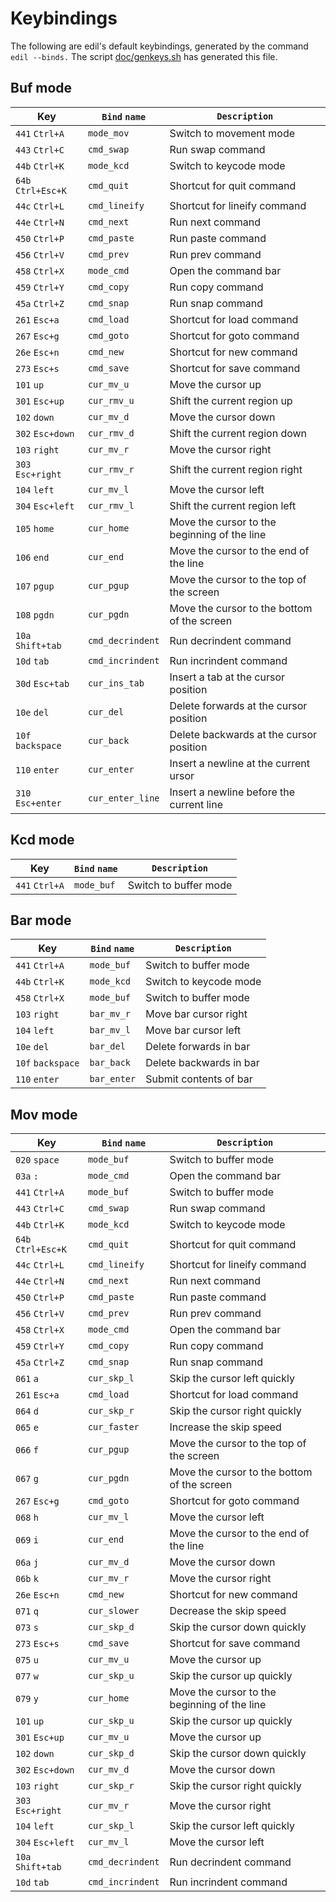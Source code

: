 Keybindings
===========

The following are edil's default keybindings, generated by the
command `edil --binds.` The script [doc/genkeys.sh](/doc/genkeys.sh)
has generated this file.


Buf mode
--------
| Key                 | `Bind` `name`       | `Description`                                 |
| ------------------- | ------------------- | --------------------------------------------- |
| `441` `Ctrl+A`      | `mode_mov`          | Switch to movement mode                       |
| `443` `Ctrl+C`      | `cmd_swap`          | Run swap command                              |
| `44b` `Ctrl+K`      | `mode_kcd`          | Switch to keycode mode                        |
| `64b` `Ctrl+Esc+K`  | `cmd_quit`          | Shortcut for quit command                     |
| `44c` `Ctrl+L`      | `cmd_lineify`       | Shortcut for lineify command                  |
| `44e` `Ctrl+N`      | `cmd_next`          | Run next command                              |
| `450` `Ctrl+P`      | `cmd_paste`         | Run paste command                             |
| `456` `Ctrl+V`      | `cmd_prev`          | Run prev command                              |
| `458` `Ctrl+X`      | `mode_cmd`          | Open the command bar                          |
| `459` `Ctrl+Y`      | `cmd_copy`          | Run copy command                              |
| `45a` `Ctrl+Z`      | `cmd_snap`          | Run snap command                              |
| `261` `Esc+a`       | `cmd_load`          | Shortcut for load command                     |
| `267` `Esc+g`       | `cmd_goto`          | Shortcut for goto command                     |
| `26e` `Esc+n`       | `cmd_new`           | Shortcut for new command                      |
| `273` `Esc+s`       | `cmd_save`          | Shortcut for save command                     |
| `101` `up`          | `cur_mv_u`          | Move the cursor up                            |
| `301` `Esc+up`      | `cur_rmv_u`         | Shift the current region up                   |
| `102` `down`        | `cur_mv_d`          | Move the cursor down                          |
| `302` `Esc+down`    | `cur_rmv_d`         | Shift the current region down                 |
| `103` `right`       | `cur_mv_r`          | Move the cursor right                         |
| `303` `Esc+right`   | `cur_rmv_r`         | Shift the current region right                |
| `104` `left`        | `cur_mv_l`          | Move the cursor left                          |
| `304` `Esc+left`    | `cur_rmv_l`         | Shift the current region left                 |
| `105` `home`        | `cur_home`          | Move the cursor to the beginning of the line  |
| `106` `end`         | `cur_end`           | Move the cursor to the end of the line        |
| `107` `pgup`        | `cur_pgup`          | Move the cursor to the top of the screen      |
| `108` `pgdn`        | `cur_pgdn`          | Move the cursor to the bottom of the screen   |
| `10a` `Shift+tab`   | `cmd_decrindent`    | Run decrindent command                        |
| `10d` `tab`         | `cmd_incrindent`    | Run incrindent command                        |
| `30d` `Esc+tab`     | `cur_ins_tab`       | Insert a tab at the cursor position           |
| `10e` `del`         | `cur_del`           | Delete forwards at the cursor position        |
| `10f` `backspace`   | `cur_back`          | Delete backwards at the cursor position       |
| `110` `enter`       | `cur_enter`         | Insert a newline at the current ursor         |
| `310` `Esc+enter`   | `cur_enter_line`    | Insert a newline before the current line      |

Kcd mode
--------
| Key                 | `Bind` `name`       | `Description`                                 |
| ------------------- | ------------------- | --------------------------------------------- |
| `441` `Ctrl+A`      | `mode_buf`          | Switch to buffer mode                         |

Bar mode
--------
| Key                 | `Bind` `name`       | `Description`                                 |
| ------------------- | ------------------- | --------------------------------------------- |
| `441` `Ctrl+A`      | `mode_buf`          | Switch to buffer mode                         |
| `44b` `Ctrl+K`      | `mode_kcd`          | Switch to keycode mode                        |
| `458` `Ctrl+X`      | `mode_buf`          | Switch to buffer mode                         |
| `103` `right`       | `bar_mv_r`          | Move bar cursor right                         |
| `104` `left`        | `bar_mv_l`          | Move bar cursor left                          |
| `10e` `del`         | `bar_del`           | Delete forwards in bar                        |
| `10f` `backspace`   | `bar_back`          | Delete backwards in bar                       |
| `110` `enter`       | `bar_enter`         | Submit contents of bar                        |

Mov mode
--------
| Key                 | `Bind` `name`       | `Description`                                 |
| ------------------- | ------------------- | --------------------------------------------- |
| `020` `space`       | `mode_buf`          | Switch to buffer mode                         |
| `03a` `:`           | `mode_cmd`          | Open the command bar                          |
| `441` `Ctrl+A`      | `mode_buf`          | Switch to buffer mode                         |
| `443` `Ctrl+C`      | `cmd_swap`          | Run swap command                              |
| `44b` `Ctrl+K`      | `mode_kcd`          | Switch to keycode mode                        |
| `64b` `Ctrl+Esc+K`  | `cmd_quit`          | Shortcut for quit command                     |
| `44c` `Ctrl+L`      | `cmd_lineify`       | Shortcut for lineify command                  |
| `44e` `Ctrl+N`      | `cmd_next`          | Run next command                              |
| `450` `Ctrl+P`      | `cmd_paste`         | Run paste command                             |
| `456` `Ctrl+V`      | `cmd_prev`          | Run prev command                              |
| `458` `Ctrl+X`      | `mode_cmd`          | Open the command bar                          |
| `459` `Ctrl+Y`      | `cmd_copy`          | Run copy command                              |
| `45a` `Ctrl+Z`      | `cmd_snap`          | Run snap command                              |
| `061` `a`           | `cur_skp_l`         | Skip the cursor left quickly                  |
| `261` `Esc+a`       | `cmd_load`          | Shortcut for load command                     |
| `064` `d`           | `cur_skp_r`         | Skip the cursor right quickly                 |
| `065` `e`           | `cur_faster`        | Increase the skip speed                       |
| `066` `f`           | `cur_pgup`          | Move the cursor to the top of the screen      |
| `067` `g`           | `cur_pgdn`          | Move the cursor to the bottom of the screen   |
| `267` `Esc+g`       | `cmd_goto`          | Shortcut for goto command                     |
| `068` `h`           | `cur_mv_l`          | Move the cursor left                          |
| `069` `i`           | `cur_end`           | Move the cursor to the end of the line        |
| `06a` `j`           | `cur_mv_d`          | Move the cursor down                          |
| `06b` `k`           | `cur_mv_r`          | Move the cursor right                         |
| `26e` `Esc+n`       | `cmd_new`           | Shortcut for new command                      |
| `071` `q`           | `cur_slower`        | Decrease the skip speed                       |
| `073` `s`           | `cur_skp_d`         | Skip the cursor down quickly                  |
| `273` `Esc+s`       | `cmd_save`          | Shortcut for save command                     |
| `075` `u`           | `cur_mv_u`          | Move the cursor up                            |
| `077` `w`           | `cur_skp_u`         | Skip the cursor up quickly                    |
| `079` `y`           | `cur_home`          | Move the cursor to the beginning of the line  |
| `101` `up`          | `cur_skp_u`         | Skip the cursor up quickly                    |
| `301` `Esc+up`      | `cur_mv_u`          | Move the cursor up                            |
| `102` `down`        | `cur_skp_d`         | Skip the cursor down quickly                  |
| `302` `Esc+down`    | `cur_mv_d`          | Move the cursor down                          |
| `103` `right`       | `cur_skp_r`         | Skip the cursor right quickly                 |
| `303` `Esc+right`   | `cur_mv_r`          | Move the cursor right                         |
| `104` `left`        | `cur_skp_l`         | Skip the cursor left quickly                  |
| `304` `Esc+left`    | `cur_mv_l`          | Move the cursor left                          |
| `10a` `Shift+tab`   | `cmd_decrindent`    | Run decrindent command                        |
| `10d` `tab`         | `cmd_incrindent`    | Run incrindent command                        |
